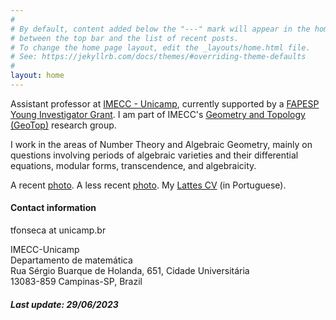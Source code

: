 ```yaml
---
#
# By default, content added below the "---" mark will appear in the home page
# between the top bar and the list of recent posts.
# To change the home page layout, edit the _layouts/home.html file.
# See: https://jekyllrb.com/docs/themes/#overriding-theme-defaults
#
layout: home
---
```



Assistant professor at <a href="https://www.ime.unicamp.br/en">IMECC - Unicamp</a>, currently supported by a <a href="https://bv.fapesp.br/en/auxilios/108313/periods-and-algebraicity/">FAPESP Young Investigator Grant</a>. I am part of IMECC's <a href="https://geotop.ime.unicamp.br/">Geometry and Topology (GeoTop)</a> research group.

I work in the areas of Number Theory and Algebraic Geometry, mainly on questions involving periods of algebraic varieties and their differential equations, modular forms, transcendence, and algebraicity.

A recent <a href="assets/pictures/dieppe.jpg">photo</a>. A less recent <a href="assets/pictures/diploma.png">photo</a>. My <a href="http://lattes.cnpq.br/6649828487224147">Lattes CV</a> (in Portuguese).

<h4>
	Contact information
</h4>

<p>
	<span id="mail">tfonseca at unicamp.br</span>
</p> 

IMECC-Unicamp <br>
Departamento de matemática <br>
Rua Sérgio Buarque de Holanda, 651, Cidade Universitária <br>
13083-859 Campinas-SP, Brazil <br>

<h5>
	Last update: 29/06/2023
</h5>

